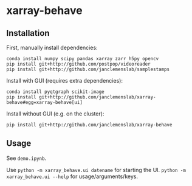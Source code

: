 # xarray-behave

## Installation
First, manually install dependencies:
```shell
conda install numpy scipy pandas xarray zarr h5py opencv
pip install git+http://github.com/postpop/videoreader
pip install git+http://github.com/janclemenslab/samplestamps
```
Install with GUI (requires extra dependencies):
```shell
conda install pyqtgraph scikit-image
pip install git+http://github.com/janclemenslab/xarray-behave#egg=xarray-behave[ui]
```
Install without GUI (e.g. on the cluster):
```shell
pip install git+http://github.com/janclemenslab/xarray-behave
```


## Usage
See `demo.ipynb`.

Use `python -m xarray_behave.ui datename` for starting the UI. `python -m xarray_behave.ui --help` for usage/arguments/keys.